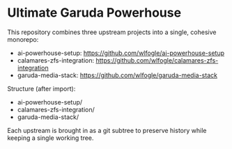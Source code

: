 # Ultimate Garuda Powerhouse

This repository combines three upstream projects into a single, cohesive monorepo:

- ai-powerhouse-setup: https://github.com/wlfogle/ai-powerhouse-setup
- calamares-zfs-integration: https://github.com/wlfogle/calamares-zfs-integration
- garuda-media-stack: https://github.com/wlfogle/garuda-media-stack

Structure (after import):

- ai-powerhouse-setup/
- calamares-zfs-integration/
- garuda-media-stack/

Each upstream is brought in as a git subtree to preserve history while keeping a single working tree.

